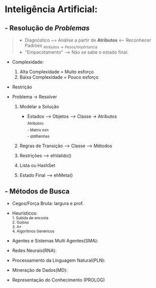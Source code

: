 # Inteligência Artificial:
## - Resolução de ***Problemas***  
> - Diagnóstico ~= Análise a partir de **Atributos** <-- Reconhecer Padrões
<sub>Atributos -> Pesos/Impôrtancia</sub>  
> - "Empacotamento" --> Não se sabe o estado final.  
- Complexidade:
  1. Alta Complexidade = Muito esforço  
  2. Baixa Complexidade = Pouco esforço  

- Restrição

- Problema -> Resolver
  1. Modelar a Solução
     - Estados --> Objetos --> Classe -> 	Atributos  
			<sub> Atributos:  </sub>  
	 		<sub>- Matrix nxn  </sub>  
			<sub>- qtdRainhas  </sub>  
	 
	2. Regras de Transição --> Classe --> Métodos
	3. Restrições --> ehValido()
 	4. Lista ou HashSet
  5. Estado Final --> ehMeta()
 

## - Métodos de Busca
- Cegos/Força Bruta: largura e prof.
- Heurísticos:  
<sub>1. Subida de encosta</sub>  
<sub>2. Guloso</sub>  
<sub>3. A*</sub>  
<sub>4. Algoritmos Genéricos</sub>  

- Agentes e Sistemas Multi Agentes(SMA):


- Redes Neurais(RNA):

- Processamento da Linguagem Natural(PLN):
- Mineração de Dados(MD):
- Representação do Conhecimento (PROLOG)
